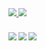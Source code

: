 
<div>
  <a href="https://github.com/amaroesteves">
  <img height:"180em" src="https://github-readme-stats.vercel.app/api?username=amaroesteves&show_icons=true&theme=dracula&include_all_commits=true&count_private_true"/>
  <img height:"180em" src="https://github-readme-stats.vercel.app/api/top-langs/?username=amaroesteves&layout=compact&langs_count=16&theme=dracula"/>
</div>

##
<div>
  <a href="https://www.linkedin.com/in/amaro-rafael-esteves-59227968/"><img src="https://img.shields.io/badge/LinkedIn-0077B5?style=for-the-badge&logo=linkedin&logoColor=white" target="_blank"></a>
  <a href="mailto:amaro.esteves@outlook.com"><img src="https://img.shields.io/badge/Microsoft_Outlook-0078D4?style=for-the-badge&logo=microsoft-outlook&logoColor=white" target="_blank"></a>
  <a href="https://www.instagram.com/amaroesteves"><img src="https://img.shields.io/badge/Instagram-E4405F?style=for-the-badge&logo=instagram&logoColor=white" target="_blank"></a>
</div>
